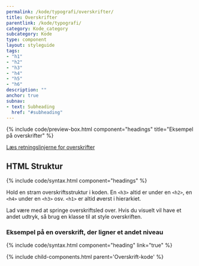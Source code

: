 ```yaml
---
permalink: /kode/typografi/overskrifter/
title: Overskrifter
parentlink: /kode/typografi/
category: Kode_category
subcategory: Kode
type: component
layout: styleguide
tags:
- "h1"
- "h2"
- "h3"
- "h4"
- "h5"
- "h6"
description: ""
anchor: true
subnav:
- text: Subheading
  href: "#subheading"
---
```


{% include code/preview-box.html component="headings" title="Eksempel på overskrifter" %}

<a href="/design/typografi/overskrifter/#retningslinjer">Læs retningslinjerne for overskrifter</a>

## HTML Struktur

{% include code/syntax.html component="headings" %}

Hold en stram overskriftsstruktur i koden. En `<h3>` altid er under en `<h2>`, en `<h4>` under en `<h3>` osv. `<h1>` er altid øverst i hierarkiet.  

Lad være med at springe overskriftsled over. Hvis du visuelt vil have et andet udtryk, så brug en klasse til at style overskriften.

### Eksempel på en overskrift, der ligner et andet niveau

{% include code/syntax.html component="heading" link="true" %}


{% include child-components.html parent='Overskrift-kode' %}
